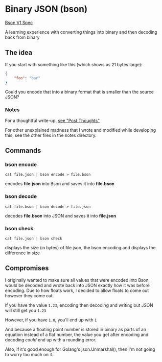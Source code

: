 # Binary JSON (bson)

[Bson V1 Spec](docs/spec.md)

A learning experience with converting things into binary and then decoding back
from binary

## The idea

If you start with something like this (which shows as 21 bytes large):

```json
{
    "foo": "bar"
}
```

Could you encode that into a binary format that is smaller than the source
JSON?

### Notes

For a thoughtful write-up, [see "Post Thoughts"](notes/post-thoughts.md)

For other unexplained madness that I wrote and modified while developing this,
see the other files in the notes directory.

## Commands

### bson encode

```
cat file.json | bson encode > file.bson
```

encodes **file.json** into Bson and saves it into **file.bson**

### bson decode

```
cat file.bson | bson decode > file.json
```

decodes **file.bson** into JSON and saves it into **file.json**

### bson check

```
cat file.json | bson check
```

displays the size (in bytes) of file.json, the bson encoding and displays the
difference in size

## Compromises

I originally wanted to make sure all values that were encoded into Bson, would
be decoded and wrote back into JSON exactly how it was before encoding. Due to
how floats work, I decided to allow floats to come out however they come out.

If you have the value `1.23`, encoding then decoding and writing out JSON will
still get you `1.23`

However, if you have `1.0`, you'll end up with `1`

And because a floating point number is stored in binary as parts of an equation
instead of a flat number, the value you get after encoding and decoding *could*
end up with a rounding error.

Also, if it's good enough for Golang's json.Unmarshal(), then I'm not going to
worry too much on it.
